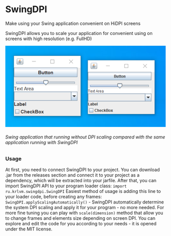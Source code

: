 # SwingDPI
Make using your Swing application convenient on HiDPI screens

SwingDPI allows you to scale your application for convenient using on screens with high resolution (e.g. FullHD)

![Swing application that running without DPI scaling compared with the same application running with SwingDPI](https://raw.githubusercontent.com/krlvm/SwingDPI/master/comparasion.png "Swing application that running without DPI scaling compared with the same application running with SwingDPI")
###### Swing application that running without DPI scaling compared with the same application running with SwingDPI

### Usage
At first, you need to connect SwingDPI to your project. You can download .jar from the releases section and connect it to your project as a dependency, which will be extracted into your jarfile. After that, you can import SwingDPI API to your program loader class: `import ru.krlvm.swingdpi.SwingDPI`
Easiest method of usage is adding this line to your loader code, before creating any frames: `SwingDPI.applyScalingAutomatically()` - SwingDPI automatically determine the system DPI scaling and apply it for your program - no more needed. For more fine tuning you can play with `scale(dimension)` method that allow you to change frames and elements size depending on screen DPI. You can explore and edit the code for you according to your needs - it is opened under the MIT license.
